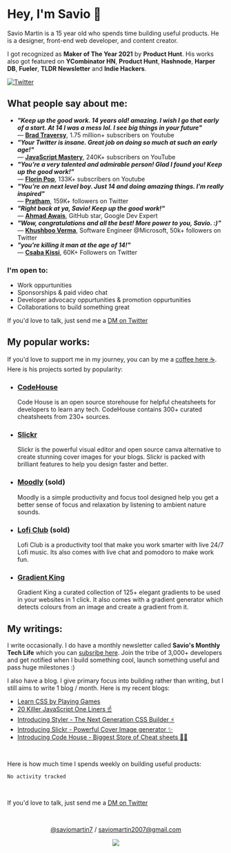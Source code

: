 # Hey, I'm Savio 👋

Savio Martin is a 15 year old who spends time building useful products. He is a designer, front-end web developer, and content creator.

I got recognized as **Maker of The Year 2021** by **Product Hunt**. His works also got featured on **YCombinator HN**, **Product Hunt**, **Hashnode**, **Harper DB**, **Fueler**, **TLDR Newsletter** and **Indie Hackers**.

[![Twitter](https://user-images.githubusercontent.com/61895712/150363205-8c2af146-cdea-4441-9802-2703e1b9d411.png)](https://twitter.com/saviomartin7)

## What people say about me:

- **_"Keep up the good work. 14 years old! amazing. I wish I go that early of a start. At 14 I was a mess lol. I see big things in your future"_** <br>
  — [**Brad Traversy**](https://www.youtube.com/traversymedia), 1.75 million+ subscribers on Youtube
- **_"Your Twitter is insane. Great job on doing so much at such an early age!"_** <br>
  — [**JavaScript Mastery**](https://www.youtube.com/c/JavaScriptMastery), 240K+ subscribers on YouTube
- **_"You’re a very talented and admirable person! Glad I found you! Keep up the good work!"_** <br>
  — [**Florin Pop**](https://www.youtube.com/florinpop), 133K+ subscribers on Youtube
- **_"You’re on next level boy. Just 14 and doing amazing things. I’m really inspired"_** <br>
  — [**Pratham**](https://twitter.com/Prathkum), 159K+ followers on Twitter
- **_"Right back at ya, Savio! Keep up the good work!"_** <br>
  — [**Ahmad Awais**](https://twitter.com/MrAhmadAwais), GitHub star, Google Dev Expert
- **_"Wow, congratulations and all the best! More power to you, Savio. :)"_** <br>
  — [**Khushboo Verma**](https://twitter.com/khushboooverma), Software Engineer @Microsoft, 50k+ followers on Twitter
- **_"you're killing it man at the age of 14!"_** <br>
  — [**Csaba Kissi**](https://twitter.com/csaba_kissi), 60K+ Followers on Twitter

### I'm open to:

- Work oppurtunities
- Sponsorships & paid video chat
- Developer advocacy oppurtunities & promotion oppurtunities
- Collaborations to build something great

If you'd love to talk, just send me a [DM on Twitter](https://twitter.com/saviomartin7)

## My popular works:

If you'd love to support me in my journey, you can by me a [coffee here ☕️](https://ko-fi.com/savio). Here is his projects sorted by popularity:

- ### [CodeHouse](https://codehouse.vercel.app/)
  Code House is an open source storehouse for helpful cheatsheets for developers to learn any tech. CodeHouse contains 300+ curated cheatsheets from 230+ sources.
- ### [Slickr](https://slickr.vercel.app/)
  Slickr is the powerful visual editor and open source canva alternative to create stunning cover images for your blogs. Slickr is packed with brilliant features to help you design faster and better.
- ### [Moodly](http://moodly.site/) (sold)
  Moodly is a simple productivity and focus tool designed help you get a better sense of focus and relaxation by listening to ambient nature sounds.
- ### [Lofi Club](https://loficlub.vercel.app/) (sold)
  Lofi Club is a productivity tool that make you work smarter with live 24/7 Lofi music. Its also comes with live chat and pomodoro to make work fun.
- ### [Gradient King](https://gradient-king.vercel.app)
  Gradient King a curated collection of 125+ elegant gradients to be used in your websites in 1 click. It also comes with a gradient generator which detects colours from an image and create a gradient from it.

## My writings:

I write occasionally. I do have a monthly newsletter called **Savio's Monthly Tech Life** which you can [subsribe here](https://www.getrevue.co/profile/saviomartin7). Join the tribe of 3,000+ developers and get notified when I build something cool, launch something useful and pass huge milestones :)

I also have a blog. I give primary focus into building rather than writing, but I still aims to write 1 blog / month. Here is my recent blogs:

<!-- BLOG-POST-LIST:START -->
- [Learn CSS by Playing Games](https://blog.saviomartin.com/learn-css-by-playing-games)
- [20 Killer JavaScript One Liners ☝️](https://blog.saviomartin.com/20-killer-javascript-one-liners)
- [Introducing Styler - The Next Generation CSS Builder ⚡️](https://blog.saviomartin.com/styler)
- [Introducing Slickr - Powerful Cover Image generator ✨️](https://blog.saviomartin.com/introducing-slickr-powerful-cover-image-generator)
- [Introducing Code House - Biggest Store of Cheat sheets 👨‍💻](https://blog.saviomartin.com/introducing-code-house-biggest-store-of-cheat-sheets)
<!-- BLOG-POST-LIST:END -->

<br>

Here is how much time I spends weekly on building useful products:

<!--START_SECTION:waka-->

```text
No activity tracked
```

<!--END_SECTION:waka-->

<br>

If you'd love to talk, just send me a [DM on Twitter](https://twitter.com/saviomartin7)

<br>

<p align='center'><a href="https://twitter.com/saviomartin7">@saviomartin7<a> / <a href="mailto:saviomartin2007@gmail.com">saviomartin2007@gmail.com<a></p>
<p align='center'><img src='https://visitor-badge.laobi.icu/badge?page_id=saviomartin&left_color=blue&left_text=Total%20Visitors&right_color=#0096c7'></p>
